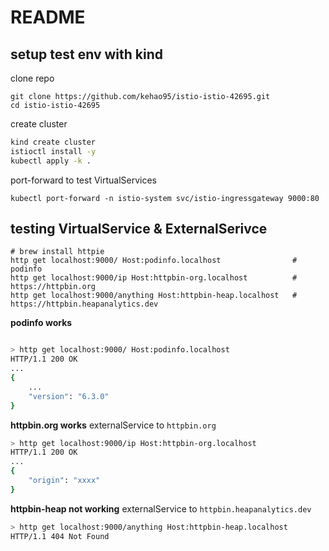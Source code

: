 # README
## setup test env with kind
clone repo
```
git clone https://github.com/kehao95/istio-istio-42695.git
cd istio-istio-42695
```
create cluster
```bash
kind create cluster
istioctl install -y
kubectl apply -k .
```
port-forward to test VirtualServices
```
kubectl port-forward -n istio-system svc/istio-ingressgateway 9000:80
```


## testing VirtualService & ExternalSerivce
```
# brew install httpie
http get localhost:9000/ Host:podinfo.localhost                # podinfo
http get localhost:9000/ip Host:httpbin-org.localhost          # https://httpbin.org
http get localhost:9000/anything Host:httpbin-heap.localhost   # https://httpbin.heapanalytics.dev
```


**podinfo works**
```bash

> http get localhost:9000/ Host:podinfo.localhost
HTTP/1.1 200 OK
...
{
    ...
    "version": "6.3.0"
}

```

**httpbin.org works**
externalService to `httpbin.org`
```bash
> http get localhost:9000/ip Host:httpbin-org.localhost
HTTP/1.1 200 OK
...
{
    "origin": "xxxx"
}
```

**httpbin-heap not working**
externalService to `httpbin.heapanalytics.dev`

```bash
> http get localhost:9000/anything Host:httpbin-heap.localhost
HTTP/1.1 404 Not Found

```
